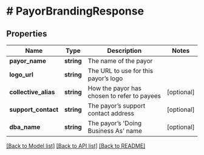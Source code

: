 # # PayorBrandingResponse

## Properties

Name | Type | Description | Notes
------------ | ------------- | ------------- | -------------
**payor_name** | **string** | The name of the payor | 
**logo_url** | **string** | The URL to use for this payor’s logo | 
**collective_alias** | **string** | How the payor has chosen to refer to payees | [optional] 
**support_contact** | **string** | The payor’s support contact address | [optional] 
**dba_name** | **string** | The payor’s &#39;Doing Business As&#39; name | [optional] 

[[Back to Model list]](../../README.md#documentation-for-models) [[Back to API list]](../../README.md#documentation-for-api-endpoints) [[Back to README]](../../README.md)


